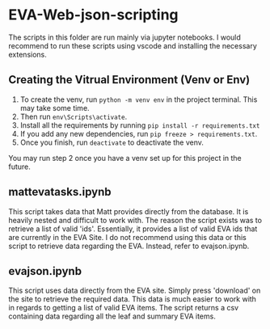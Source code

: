 # EVA-Web-json-scripting

The scripts in this folder are run mainly via jupyter notebooks. I would recommend to run these scripts using vscode and installing the necessary extensions.

## Creating the Vitrual Environment (Venv or Env)

1. To create the venv, run `python -m venv env` in the project terminal. This may take some time.
2. Then run `env\Scripts\activate`.
3. Install all the requirements by running `pip install -r requirements.txt`
4. If you add any new dependencies, run `pip freeze > requirements.txt`.
5. Once you finish, run `deactivate` to deactivate the venv.

You may run step 2 once you have a venv set up for this project in the future.

## mattevatasks.ipynb

This script takes data that Matt provides directly from the database. It is heavily nested and difficult to work with. The reason the script exists was to retrieve a list of valid 'ids'. Essentially, it provides a list of valid EVA ids that are currently in the EVA Site. I do not recommend using this data or this script to retrieve data regarding the EVA. Instead, refer to evajson.ipynb.

## evajson.ipynb

This script uses data directly from the EVA site. Simply press 'download' on the site to retrieve the required data. This data is much easier to work with in regards to getting a list of valid EVA items. The script returns a csv containing data regarding all the leaf and summary EVA items.
